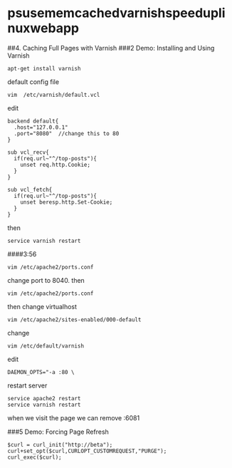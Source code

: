 # psusememcachedvarnishspeeduplinuxwebapp
##4. Caching Full Pages with Varnish
###2 Demo: Installing and Using Varnish
```
apt-get install varnish
```
default config file
```
vim  /etc/varnish/default.vcl
```
edit
```
backend default{
  .host="127.0.0.1"
  .port="8080"  //change this to 80
}
```
```
sub vcl_recv{
  if(req.url~"^/top-posts"){
    unset req.http.Cookie;
  }
}
```
```
sub vcl_fetch{
  if(req.url~"^/top-posts"){
    unset beresp.http.Set-Cookie;
  }
}
```
then
```
service varnish restart
```

####3:56
```
vim /etc/apache2/ports.conf
```
change port to 8040. then
```
vim /etc/apache2/ports.conf
```
then change virtualhost
```
vim /etc/apache2/sites-enabled/000-default
```

change
```
vim /etc/default/varnish
```
edit
```
DAEMON_OPTS="-a :80 \
```
restart server
```
service apache2 restart
service varnish restart
```
when we visit the page we can remove :6081



###5 Demo: Forcing Page Refresh
```
$curl = curl_init("http://beta");
curl+set_opt($curl,CURLOPT_CUSTOMREQUEST,"PURGE");
curl_exec($curl);
```
